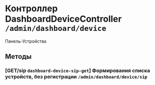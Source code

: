 # Контроллер DashboardDeviceController `/admin/dashboard/device`

Панель-Устройства

## Методы

### [GET/sip `dashboard-device-sip-get`] Формирования списка устройств, без регистрации `/admin/dashboard/device/sip`
